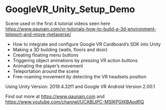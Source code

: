 # GoogleVR_Unity_Setup_Demo

Scene used in the first 4 tutorial videos seen here https://www.qaunain.com/vr-tutorials-how-to-build-a-3d-environment-teleport-and-move-metaverse/ 

- How to integrate and configure Google VR Cardboard’s SDK into Unity
- Making a 3D building (walls, floors and door)
- Creating floating menu buttons
- Triggering object animations by pressing VR action buttons
- Animating the player’s movement
- Teleportation around the scene
- Free-roaming movement by detecting the VR headsets position


Using Unity Version: 2019.4.32f1 and Google VR Android Version 2.00.1 

Find out more at https://www.qaunain.com and https://www.youtube.com/channel/UCABLtPC-MSlKPGtKBAodfIQ

